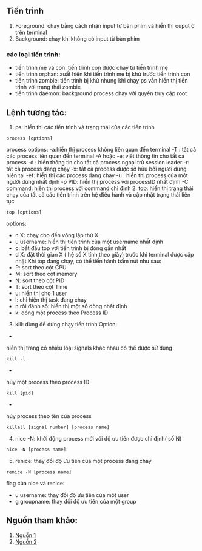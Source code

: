 ## Tiến trình
1. Foreground: chạy bằng cách nhận input từ bàn phím và hiển thị ouput ở trên terminal
2. Background: chạy khi không có input từ bàn phím
### các loại tiến trình:
- tiến trình mẹ và con: tiến trình con được chạy từ tiến trình mẹ
- tiến trình orphan: xuất hiện khi tiến trình mẹ bị khử trước tiến trình con
- tiến trình zombie: tiến trình bị khử nhưng khi chạy ps vẫn hiển thị tiến trình với trạng thái zombie
- tiến trình daemon: background process chạy với quyền truy cập root
## Lệnh tương tác:
1. ps: hiển thị các tiến trình và trạng thái của các tiến trình
```
process [options] 
```
process options:
-a:hiển thị process không liên quan đến terminal
-T : tất cả các process liên quan đến terminal
-A hoặc -e: viết thông tin cho tất cả process
-d : hiển thông tin cho tất cả process ngoại trừ session leader
-r: tất cả process đang chạy
-x: tất cả process được sở hữu bởi người dùng hiện tại
-ef: hiển thị các process đang chạy
-u <USERNAME>: hiển thị process của một người dùng nhất định
-p PID: hiển thị process với processID nhất định
-C command: hiển thị process với command chỉ định
2. top: hiển thị trạng thái chạy của tất cả các tiến trình trên hệ điều hành và cập nhật trạng thái liên tục
```
top [options]
```
options:
- n X: chạy cho đến vòng lặp thứ X
- u username: hiển thị tiến trình của một username nhất định
- c: bắt đầu top với tiến trình bị đóng gần nhất
- d X: đặt thời gian X ( hệ số X tính theo giây) trước khi terminal được cập nhật
Khi top đang chạy, có thể tiến hành bấm nút như sau:
- P: sort theo cột CPU
- M: sort theo cột memory
- N: sort theo cột PID
- T: sort theo cột Time
- u: hiển thị cho 1 user
- l: chỉ hiện thị task đang chạy
- n rồi đánh số: hiển thị một số dòng nhất định
- k: đóng một process theo Process ID
3. kill: dùng để dừng chạy tiến trình
Option:
+ 
hiển thị trang có nhiều loại signals khác nhau có thể được sử dụng
```
kill -l
```
+ 
hủy một process theo process ID
```
kill [pid]
```
+ 
hủy process theo tên của process 
```
killall [signal number] [process name]
```


4. nice -N: khởi động process mới với độ ưu tiên được chỉ định( số N)
```
nice -N [process name]
```
5. renice: thay đổi độ ưu tiên của một process đang chạy
```
renice -N [process name]
```
flag của nice và renice:
- u username: thay đổi độ ưu tiên của một user
- g groupname: thay đổi độ ưu tiên của một group
## Nguồn tham khảo:
1. [Nguồn 1](https://hoclaptrinh.vn/tutorial/hoc-unix/quan-ly-tien-trinh-trong-unix-linux)
2. [Nguồn 2](https://www.hostinger.vn/huong-dan/cach-kill-proccess-linux)

